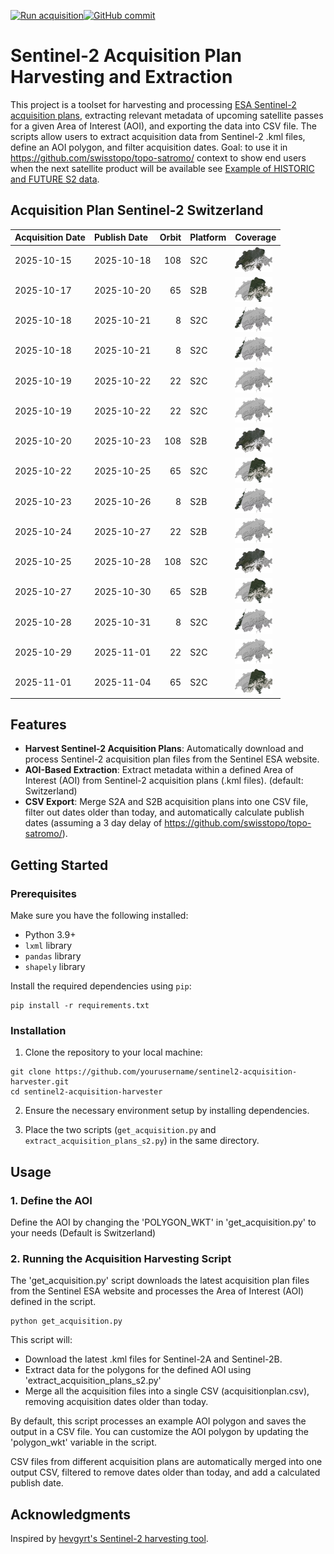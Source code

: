 [![Run acquisition](https://github.com/davidoesch/Sentinel-2-Acquisition-Plan-Harvesting/actions/workflows/run_acquisition.yml/badge.svg)](https://github.com/davidoesch/Sentinel-2-Acquisition-Plan-Harvesting/actions/workflows/run_acquisition.yml)[![GitHub commit](https://img.shields.io/github/last-commit/davidoesch/Sentinel-2-Acquisition-Plan-Harvesting)](https://github.com/davidoesch/Sentinel-2-Acquisition-Plan-Harvesting/commits/main)

# Sentinel-2 Acquisition Plan Harvesting and Extraction

This project is a toolset for harvesting and processing [ESA Sentinel-2 acquisition plans](https://sentinel.esa.int/web/sentinel/copernicus/sentinel-2/acquisition-plans), extracting relevant metadata of upcoming satellite passes for a given Area of Interest (AOI), and exporting the data into CSV file. The scripts allow users to extract acquisition data from Sentinel-2 .kml files, define an AOI polygon, and filter acquisition dates. Goal: to use it in https://github.com/swisstopo/topo-satromo/ context to show end users when the next satellite product will be available see [Example of HISTORIC and FUTURE S2 data](https://davidoesch.github.io/Sentinel-2-Acquisition-Plan-Harvesting/calendar.html).

## Acquisition Plan Sentinel-2 Switzerland
| Acquisition Date   | Publish Date   |   Orbit | Platform   | Coverage                    |
|:-------------------|:---------------|--------:|:-----------|:----------------------------|
| 2025-10-15         | 2025-10-18     |     108 | S2C        | ![Coverage](assets/108.png) |
| 2025-10-17         | 2025-10-20     |      65 | S2B        | ![Coverage](assets/65.png)  |
| 2025-10-18         | 2025-10-21     |       8 | S2C        | ![Coverage](assets/8.png)   |
| 2025-10-18         | 2025-10-21     |       8 | S2C        | ![Coverage](assets/8.png)   |
| 2025-10-19         | 2025-10-22     |      22 | S2C        | ![Coverage](assets/22.png)  |
| 2025-10-19         | 2025-10-22     |      22 | S2C        | ![Coverage](assets/22.png)  |
| 2025-10-20         | 2025-10-23     |     108 | S2B        | ![Coverage](assets/108.png) |
| 2025-10-22         | 2025-10-25     |      65 | S2C        | ![Coverage](assets/65.png)  |
| 2025-10-23         | 2025-10-26     |       8 | S2B        | ![Coverage](assets/8.png)   |
| 2025-10-24         | 2025-10-27     |      22 | S2B        | ![Coverage](assets/22.png)  |
| 2025-10-25         | 2025-10-28     |     108 | S2C        | ![Coverage](assets/108.png) |
| 2025-10-27         | 2025-10-30     |      65 | S2B        | ![Coverage](assets/65.png)  |
| 2025-10-28         | 2025-10-31     |       8 | S2C        | ![Coverage](assets/8.png)   |
| 2025-10-29         | 2025-11-01     |      22 | S2C        | ![Coverage](assets/22.png)  |
| 2025-11-01         | 2025-11-04     |      65 | S2C        | ![Coverage](assets/65.png)  |

## Features

- **Harvest Sentinel-2 Acquisition Plans**: Automatically download and process Sentinel-2 acquisition plan files from the Sentinel ESA website.
- **AOI-Based Extraction**: Extract metadata within a defined Area of Interest (AOI) from Sentinel-2 acquisition plans (.kml files). (default: Switzerland)
- **CSV Export**: Merge S2A and S2B  acquisition plans into one CSV file, filter out dates older than today, and automatically calculate publish dates (assuming a 3 day delay of https://github.com/swisstopo/topo-satromo/).

## Getting Started

### Prerequisites

Make sure you have the following installed:

- Python 3.9+
- `lxml` library
- `pandas` library
- `shapely` library

Install the required dependencies using `pip`:

```
pip install -r requirements.txt
```
### Installation
1. Clone the repository to your local machine:

```
git clone https://github.com/yourusername/sentinel2-acquisition-harvester.git
cd sentinel2-acquisition-harvester
```
2. Ensure the necessary environment setup by installing dependencies.

3. Place the two scripts (`get_acquisition.py` and `extract_acquisition_plans_s2.py`) in the same directory.

## Usage
### 1. Define the AOI
Define the AOI by changing the 'POLYGON_WKT' in 'get_acquisition.py' to your needs (Default is Switzerland)

### 2. Running the Acquisition Harvesting Script
The 'get_acquisition.py' script downloads the latest acquisition plan files from the Sentinel ESA website and processes the Area of Interest (AOI) defined in the script.
```
python get_acquisition.py
```
This script will:

- Download the latest .kml files for Sentinel-2A and Sentinel-2B.
- Extract data for the polygons for the defined AOI using  'extract_acquisition_plans_s2.py'
- Merge all the acquisition files into a single CSV (acquisitionplan.csv), removing acquisition dates older than today.

By default, this script processes an example AOI polygon and saves the output in a CSV file. You can customize the AOI polygon by updating the 'polygon_wkt' variable in the script.

CSV files from different acquisition plans are automatically merged into one output CSV, filtered to remove dates older than today, and add a calculated publish date.

## Acknowledgments
Inspired by [hevgyrt's Sentinel-2 harvesting tool](https://github.com/hevgyrt/harvest_sentinel_acquisition_plans/).



